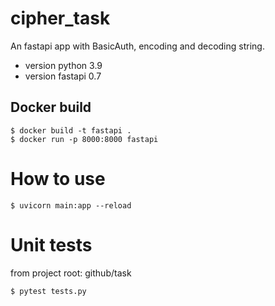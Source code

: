 # cipher_task
An fastapi app with BasicAuth, encoding and decoding string.
- version python 3.9
- version fastapi 0.7

## Docker build
```
$ docker build -t fastapi .
$ docker run -p 8000:8000 fastapi
```

# How to use
```
$ uvicorn main:app --reload
```

# Unit tests
from project root: github/task
```
$ pytest tests.py
```
